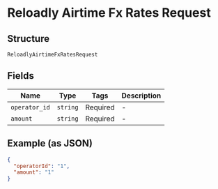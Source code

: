 
# Reloadly Airtime Fx Rates Request

## Structure

`ReloadlyAirtimeFxRatesRequest`

## Fields

| Name | Type | Tags | Description |
|  --- | --- | --- | --- |
| `operator_id` | `string` | Required | - |
| `amount` | `string` | Required | - |

## Example (as JSON)

```json
{
  "operatorId": "1",
  "amount": "1"
}
```

